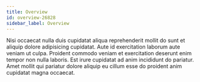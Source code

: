 ```yaml
---
title: Overview
id: overview-26828
sidebar_label: Overview
---
```


Nisi occaecat nulla duis cupidatat aliqua reprehenderit mollit do sunt et aliquip dolore adipisicing cupidatat. Aute id exercitation laborum aute veniam ut culpa. Proident commodo veniam et exercitation deserunt enim tempor non nulla laboris. Est irure cupidatat ad anim incididunt do pariatur. Amet mollit qui pariatur dolore aliquip eu cillum esse do proident anim cupidatat magna occaecat.

